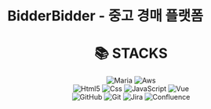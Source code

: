 # BidderBidder - 중고 경매 플랫폼

<div align=center><h1>📚 STACKS</h1></div>
<div align=center>
  <img src="https://img.shields.io/badge/MariaDB-003545?style=for-the-badge&logo=MariaDB&logoColor=white" alt ="Maria">
  <img src="https://img.shields.io/badge/Amazon%20AWS-232F3E?style=for-the-badge&logo=Amazon%20AWS&logoColor=white" alt="Aws">
  <br>
  <img src="https://img.shields.io/badge/HTML5-E34F26?style=for-the-badge&logo=HTML5&logoColor=white" alt="Html5">
  <img src="https://img.shields.io/badge/CSS3-1572B6?style=for-the-badge&logo=CSS3&logoColor=white" alt="Css">
  <img src="https://img.shields.io/badge/JavaScript-F7DF1E?style=for-the-badge&logo=JavaScript&logoColor=white" alt="JavaScript">
  <img src="https://img.shields.io/badge/Vue.js-4FC08D?style=for-the-badge&logo=Vue.js&logoColor=white" alt="Vue">
  <br>
  <img src="https://img.shields.io/badge/GitHub-181717?style=for-the-badge&logo=GitHub&logoColor=white" alt="GitHub">
  <img src="https://img.shields.io/badge/Git-F05032?style=for-the-badge&logo=Git&logoColor=white" alt="Git">
  <img src="https://img.shields.io/badge/Jira%20Software-0052CC?style=for-the-badge&logo=Jira%20Software&logoColor=white" alt="Jira">
  <img src="https://img.shields.io/badge/Confluence-172B4D?style=for-the-badge&logo=Confluence&logoColor=white" alt="Confluence">
</div>

